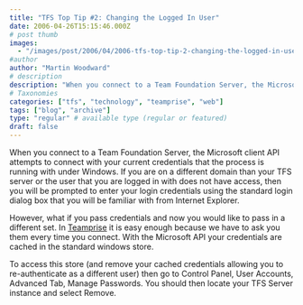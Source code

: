 ```yaml
---
title: "TFS Top Tip #2: Changing the Logged In User"
date: 2006-04-26T15:15:46.000Z
# post thumb
images:
  - "/images/post/2006/04/2006-tfs-top-tip-2-changing-the-logged-in-user.jpg"
#author
author: "Martin Woodward"
# description
description: "When you connect to a Team Foundation Server, the Microsoft client API attempts to connect with your current credentials that the process is."
# Taxonomies
categories: ["tfs", "technology", "teamprise", "web"]
tags: ["blog", "archive"]
type: "regular" # available type (regular or featured)
draft: false
---
```

[](http://www.woodwardweb.com/blog/username_cache.gif)[](http://www.woodwardweb.com/blog/username_cache.gif)[](http://www.woodwardweb.com/blog/username_cache.gif)[](http://www.woodwardweb.com/blog/username_cache.gif)[](http://www.woodwardweb.com/blog/username_cache.gif)When you connect to a Team Foundation Server, the Microsoft client API attempts to connect with your current credentials that the process is running with under Windows.  If you are on a different domain than your TFS server or the user that you are logged in with does not have access, then you will be prompted to enter your login credentials using the standard login dialog box that you will be familiar with from Internet Explorer.

However, what if you pass credentials and now you would like to pass in a different set.  In [Teamprise](http://www.teamprise.com/) it is easy enough because we have to ask you them every time you connect.  With the Microsoft API your credentials are cached in the standard windows store.

To access this store (and remove your cached credentials allowing you to re-authenticate as a different user) then go to Control Panel, User Accounts, Advanced Tab, Manage Passwords.  You should then locate your TFS Server instance and select Remove.